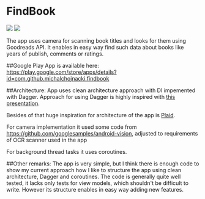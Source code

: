 # FindBook
![](https://circleci.com/gh/michal-chojnacki/FindBook.svg?style=shield&circle-token=:circle-token)
![](https://app.bitrise.io/app/bff3693adedc20f9/status.svg?token=t35OQI9ZIXtf9iFTJxh27w&branch=master)

The app uses camera for scanning book titles and looks for them using Goodreads API. It enables in easy way find such data about books like years of publish, comments or ratings.

##Google Play
App is available here: <https://play.google.com/store/apps/details?id=com.github.michalchojnacki.findbook>

##Architecture:
App uses clean architecture approach with DI impemented with Dagger. Approach for using Dagger is highly inspired with [this presentation](https://www.youtube.com/watch?v=9fn5s8_CYJI). 

Besides of that huge inspiration for architecture of the app is [Plaid](https://github.com/android/plaid).

For camera implementation it used some code from <https://github.com/googlesamples/android-vision>, adjusted to requirements of OCR scanner used in the app

For background thread tasks it uses coroutines.

##Other remarks:
The app is very simple, but I think there is enough code to show my current approach how I like to structure the app using clean architecture, Dagger and coroutines. The code is generally quite well tested, it lacks only tests for view models, which shouldn't be difficult to write. However its structure enables in easy way adding new features.